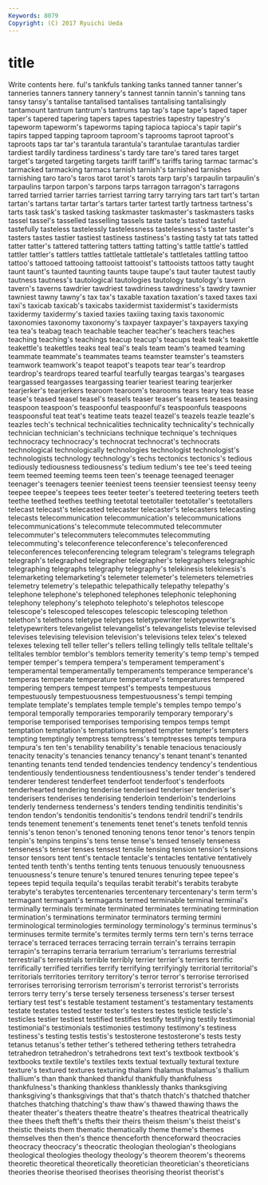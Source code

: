 ```yaml
---
Keywords: 8079 
Copyright: (C) 2017 Ryuichi Ueda
---
```


# title

Write contents here.
ful's tankfuls tanking tanks
tanned tanner tanner's tanneries tanners tannery tannery's tannest tannin tannin's
tanning tans tansy tansy's tantalise tantalised tantalises tantalising tantalisingly tantamount
tantrum tantrum's tantrums tap tap's tape tape's taped taper taper's
tapered tapering tapers tapes tapestries tapestry tapestry's tapeworm tapeworm's tapeworms
taping tapioca tapioca's tapir tapir's tapirs tapped tapping taproom taproom's
taprooms taproot taproot's taproots taps tar tar's tarantula tarantula's tarantulae
tarantulas tardier tardiest tardily tardiness tardiness's tardy tare tare's tared
tares target target's targeted targeting targets tariff tariff's tariffs taring
tarmac tarmac's tarmacked tarmacking tarmacs tarnish tarnish's tarnished tarnishes tarnishing
taro taro's taros tarot tarot's tarots tarp tarp's tarpaulin tarpaulin's
tarpaulins tarpon tarpon's tarpons tarps tarragon tarragon's tarragons tarred tarried
tarrier tarries tarriest tarring tarry tarrying tars tart tart's tartan
tartan's tartans tartar tartar's tartars tarter tartest tartly tartness tartness's
tarts task task's tasked tasking taskmaster taskmaster's taskmasters tasks tassel
tassel's tasselled tasselling tassels taste taste's tasted tasteful tastefully tasteless
tastelessly tastelessness tastelessness's taster taster's tasters tastes tastier tastiest tastiness
tastiness's tasting tasty tat tats tatted tatter tatter's tattered tattering
tatters tatting tatting's tattle tattle's tattled tattler tattler's tattlers tattles
tattletale tattletale's tattletales tattling tattoo tattoo's tattooed tattooing tattooist tattooist's
tattooists tattoos tatty taught taunt taunt's taunted taunting taunts taupe
taupe's taut tauter tautest tautly tautness tautness's tautological tautologies tautology
tautology's tavern tavern's taverns tawdrier tawdriest tawdriness tawdriness's tawdry tawnier
tawniest tawny tawny's tax tax's taxable taxation taxation's taxed taxes
taxi taxi's taxicab taxicab's taxicabs taxidermist taxidermist's taxidermists taxidermy taxidermy's
taxied taxies taxiing taxing taxis taxonomic taxonomies taxonomy taxonomy's taxpayer
taxpayer's taxpayers taxying tea tea's teabag teach teachable teacher teacher's
teachers teaches teaching teaching's teachings teacup teacup's teacups teak teak's
teakettle teakettle's teakettles teaks teal teal's teals team team's teamed
teaming teammate teammate's teammates teams teamster teamster's teamsters teamwork teamwork's
teapot teapot's teapots tear tear's teardrop teardrop's teardrops teared tearful
tearfully teargas teargas's teargases teargassed teargasses teargassing tearier teariest tearing
tearjerker tearjerker's tearjerkers tearoom tearoom's tearooms tears teary teas tease
tease's teased teasel teasel's teasels teaser teaser's teasers teases teasing
teaspoon teaspoon's teaspoonful teaspoonful's teaspoonfuls teaspoons teaspoonsful teat teat's teatime
teats teazel teazel's teazels teazle teazle's teazles tech's technical technicalities
technicality technicality's technically technician technician's technicians technique technique's techniques technocracy
technocracy's technocrat technocrat's technocrats technological technologically technologies technologist technologist's technologists
technology technology's techs tectonics tectonics's tedious tediously tediousness tediousness's tedium
tedium's tee tee's teed teeing teem teemed teeming teems teen
teen's teenage teenaged teenager teenager's teenagers teenier teeniest teens teensier
teensiest teensy teeny teepee teepee's teepees tees teeter teeter's teetered
teetering teeters teeth teethe teethed teethes teething teetotal teetotaller teetotaller's
teetotallers telecast telecast's telecasted telecaster telecaster's telecasters telecasting telecasts telecommunication
telecommunication's telecommunications telecommunications's telecommute telecommuted telecommuter telecommuter's telecommuters telecommutes telecommuting
telecommuting's teleconference teleconference's teleconferenced teleconferences teleconferencing telegram telegram's telegrams telegraph
telegraph's telegraphed telegrapher telegrapher's telegraphers telegraphic telegraphing telegraphs telegraphy telegraphy's
telekinesis telekinesis's telemarketing telemarketing's telemeter telemeter's telemeters telemetries telemetry telemetry's
telepathic telepathically telepathy telepathy's telephone telephone's telephoned telephones telephonic telephoning
telephony telephony's telephoto telephoto's telephotos telescope telescope's telescoped telescopes telescopic
telescoping telethon telethon's telethons teletype teletypes teletypewriter teletypewriter's teletypewriters televangelist
televangelist's televangelists televise televised televises televising television television's televisions telex
telex's telexed telexes telexing tell teller teller's tellers telling tellingly
tells telltale telltale's telltales temblor temblor's temblors temerity temerity's temp
temp's temped temper temper's tempera tempera's temperament temperament's temperamental temperamentally
temperaments temperance temperance's temperas temperate temperature temperature's temperatures tempered tempering
tempers tempest tempest's tempests tempestuous tempestuously tempestuousness tempestuousness's tempi temping
template template's templates temple temple's temples tempo tempo's temporal temporally
temporaries temporarily temporary temporary's temporise temporised temporises temporising tempos temps
tempt temptation temptation's temptations tempted tempter tempter's tempters tempting temptingly
temptress temptress's temptresses tempts tempura tempura's ten ten's tenability tenability's
tenable tenacious tenaciously tenacity tenacity's tenancies tenancy tenancy's tenant tenant's
tenanted tenanting tenants tend tended tendencies tendency tendency's tendentious tendentiously
tendentiousness tendentiousness's tender tender's tendered tenderer tenderest tenderfeet tenderfoot tenderfoot's
tenderfoots tenderhearted tendering tenderise tenderised tenderiser tenderiser's tenderisers tenderises tenderising
tenderloin tenderloin's tenderloins tenderly tenderness tenderness's tenders tending tendinitis tendinitis's
tendon tendon's tendonitis tendonitis's tendons tendril tendril's tendrils tends tenement
tenement's tenements tenet tenet's tenets tenfold tennis tennis's tenon tenon's
tenoned tenoning tenons tenor tenor's tenors tenpin tenpin's tenpins tenpins's
tens tense tense's tensed tensely tenseness tenseness's tenser tenses tensest
tensile tensing tension tension's tensions tensor tensors tent tent's tentacle
tentacle's tentacles tentative tentatively tented tenth tenth's tenths tenting tents
tenuous tenuously tenuousness tenuousness's tenure tenure's tenured tenures tenuring tepee
tepee's tepees tepid tequila tequila's tequilas terabit terabit's terabits terabyte
terabyte's terabytes tercentenaries tercentenary tercentenary's term term's termagant termagant's termagants
termed terminable terminal terminal's terminally terminals terminate terminated terminates terminating
termination termination's terminations terminator terminators terming termini terminological terminologies terminology
terminology's terminus terminus's terminuses termite termite's termites termly terms tern
tern's terns terrace terrace's terraced terraces terracing terrain terrain's terrains
terrapin terrapin's terrapins terraria terrarium terrarium's terrariums terrestrial terrestrial's terrestrials
terrible terribly terrier terrier's terriers terrific terrifically terrified terrifies terrify
terrifying terrifyingly territorial territorial's territorials territories territory territory's terror terror's
terrorise terrorised terrorises terrorising terrorism terrorism's terrorist terrorist's terrorists terrors
terry terry's terse tersely terseness terseness's terser tersest tertiary test
test's testable testament testament's testamentary testaments testate testates tested tester
tester's testers testes testicle testicle's testicles testier testiest testified testifies
testify testifying testily testimonial testimonial's testimonials testimonies testimony testimony's testiness
testiness's testing testis testis's testosterone testosterone's tests testy tetanus tetanus's
tether tether's tethered tethering tethers tetrahedra tetrahedron tetrahedron's tetrahedrons text
text's textbook textbook's textbooks textile textile's textiles texts textual textually
textural texture texture's textured textures texturing thalami thalamus thalamus's thallium
thallium's than thank thanked thankful thankfully thankfulness thankfulness's thanking thankless
thanklessly thanks thanksgiving thanksgiving's thanksgivings that that's thatch thatch's thatched
thatcher thatches thatching thatching's thaw thaw's thawed thawing thaws the
theater theater's theaters theatre theatre's theatres theatrical theatrically thee thees
theft theft's thefts their theirs theism theism's theist theist's theistic
theists them thematic thematically theme theme's themes themselves then then's
thence thenceforth thenceforward theocracies theocracy theocracy's theocratic theologian theologian's theologians
theological theologies theology theology's theorem theorem's theorems theoretic theoretical theoretically
theoretician theoretician's theoreticians theories theorise theorised theorises theorising theorist theorist's
